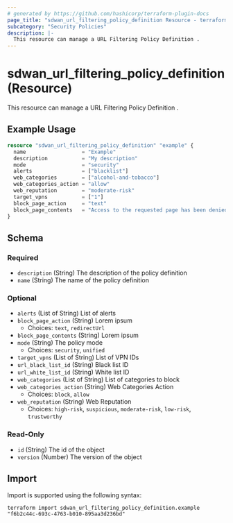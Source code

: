 ```yaml
---
# generated by https://github.com/hashicorp/terraform-plugin-docs
page_title: "sdwan_url_filtering_policy_definition Resource - terraform-provider-sdwan"
subcategory: "Security Policies"
description: |-
  This resource can manage a URL Filtering Policy Definition .
---
```


# sdwan_url_filtering_policy_definition (Resource)

This resource can manage a URL Filtering Policy Definition .

## Example Usage

```terraform
resource "sdwan_url_filtering_policy_definition" "example" {
  name                  = "Example"
  description           = "My description"
  mode                  = "security"
  alerts                = ["blacklist"]
  web_categories        = ["alcohol-and-tobacco"]
  web_categories_action = "allow"
  web_reputation        = "moderate-risk"
  target_vpns           = ["1"]
  block_page_action     = "text"
  block_page_contents   = "Access to the requested page has been denied. Please contact your Network Administrator"
}
```

<!-- schema generated by tfplugindocs -->
## Schema

### Required

- `description` (String) The description of the policy definition
- `name` (String) The name of the policy definition

### Optional

- `alerts` (List of String) List of alerts
- `block_page_action` (String) Lorem ipsum
  - Choices: `text`, `redirectUrl`
- `block_page_contents` (String) Lorem ipsum
- `mode` (String) The policy mode
  - Choices: `security`, `unified`
- `target_vpns` (List of String) List of VPN IDs
- `url_black_list_id` (String) Black list ID
- `url_white_list_id` (String) White list ID
- `web_categories` (List of String) List of categories to block
- `web_categories_action` (String) Web Categories Action
  - Choices: `block`, `allow`
- `web_reputation` (String) Web Reputation
  - Choices: `high-risk`, `suspicious`, `moderate-risk`, `low-risk`, `trustworthy`

### Read-Only

- `id` (String) The id of the object
- `version` (Number) The version of the object

## Import

Import is supported using the following syntax:

```shell
terraform import sdwan_url_filtering_policy_definition.example "f6b2c44c-693c-4763-b010-895aa3d236bd"
```
